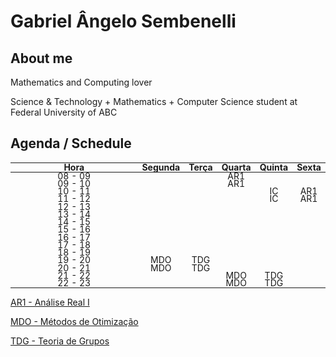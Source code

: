 # Gabriel Ângelo Sembenelli

## About me

Mathematics and Computing lover

Science & Technology + Mathematics + Computer Science student at Federal University of ABC

## Agenda / Schedule

<style>
  table, td {
    width: 100%;
    white-space: nowrap;
    font-size: 1.0em;
    line-height: 0.5;
  }
</style>

| Hora    | Segunda        | Terça        | Quarta               | Quinta          | Sexta                |
| :-----: | :------------: | :----------: | :------------------: | :-------------: | :------------------: |
| 08 - 09 |                |              | AR1                  |                 |                      |
| 09 - 10 |                |              | AR1                  |                 |                      |
| 10 - 11 |                |              |                      | IC              | AR1                  |
| 11 - 12 |                |              |                      | IC              | AR1                  |
| 12 - 13 |                |              |                      |                 |                      |
| 13 - 14 |                |              |                      |                 |                      |
| 14 - 15 |                |              |                      |                 |                      |
| 15 - 16 |                |              |                      |                 |                      |
| 16 - 17 |                |              |                      |                 |                      |
| 17 - 18 |                |              |                      |                 |                      |
| 18 - 19 |                |              |                      |                 |                      |
| 19 - 20 | MDO            | TDG          |                      |                 |                      |
| 20 - 21 | MDO            | TDG          |                      |                 |                      |
| 21 - 22 |                |              | MDO                  | TDG             |                      |
| 22 - 23 |                |              | MDO                  | TDG             |                      |

[AR1 - Análise Real I](Quads/Q1.25/AR1.md)

[MDO - Métodos de Otimização](Quads/Q1.25/MDO.md)

[TDG - Teoria de Grupos](Quads/Q1.25/TDG.md)
